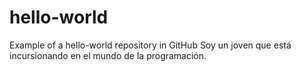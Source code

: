 # hello-world
Example of a hello-world repository in GitHub
Soy un joven que está incursionando en el mundo de la programación.
